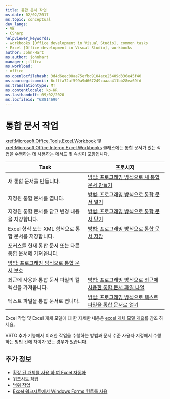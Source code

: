 ```yaml
---
title: 통합 문서 작업
ms.date: 02/02/2017
ms.topic: conceptual
dev_langs:
- VB
- CSharp
helpviewer_keywords:
- workbooks [Office development in Visual Studio], common tasks
- Excel [Office development in Visual Studio], workbooks
author: John-Hart
ms.author: johnhart
manager: jillfra
ms.workload:
- office
ms.openlocfilehash: 3d4d6eec08ae75efbd9104ace25409d336e45f40
ms.sourcegitcommit: 6cfffa72af599a9d667249caaaa411bb28ea69fd
ms.translationtype: MT
ms.contentlocale: ko-KR
ms.lasthandoff: 09/02/2020
ms.locfileid: "62814690"
---
```

# <a name="work-with-workbooks"></a>통합 문서 작업
  <xref:Microsoft.Office.Tools.Excel.Workbook> 및 <xref:Microsoft.Office.Interop.Excel.Workbooks> 클래스에는 통합 문서가 있는 작업을 수행하는 데 사용하는 메서드 및 속성이 포함됩니다.

|Task|프로시저|
|----------|---------------|
|새 통합 문서를 만듭니다.|[방법: 프로그래밍 방식으로 새 통합 문서 만들기](../vsto/how-to-programmatically-create-new-workbooks.md)|
|지정된 통합 문서를 엽니다.|[방법: 프로그래밍 방식으로 통합 문서 열기](../vsto/how-to-programmatically-open-workbooks.md)|
|지정된 통합 문서를 닫고 변경 내용을 저장합니다.|[방법: 프로그래밍 방식으로 통합 문서 닫기](../vsto/how-to-programmatically-close-workbooks.md)|
|Excel 형식 또는 XML 형식으로 통합 문서를 저장합니다.|[방법: 프로그래밍 방식으로 통합 문서 저장](../vsto/how-to-programmatically-save-workbooks.md)|
|포커스를 현재 통합 문서 또는 다른 통합 문서에 가져옵니다.|
|[방법: 프로그래밍 방식으로 통합 문서 보호](../vsto/how-to-programmatically-protect-workbooks.md)|
|최근에 사용한 통합 문서 파일의 컬렉션을 가져옵니다.|[방법: 프로그래밍 방식으로 최근에 사용한 통합 문서 파일 나열](../vsto/how-to-programmatically-list-recently-used-workbook-files.md)|
|텍스트 파일을 통합 문서로 엽니다.|[방법: 프로그래밍 방식으로 텍스트 파일을 통합 문서로 열기](../vsto/how-to-programmatically-open-text-files-as-workbooks.md)|

 Excel 작업 및 Excel 개체 모델에 대 한 자세한 내용은 [excel 개체 모델 개요](../vsto/excel-object-model-overview.md)를 참조 하세요.

 VSTO 추가 기능에서 이러한 작업을 수행하는 방법과 문서 수준 사용자 지정에서 수행하는 방법 간에 차이가 있는 경우가 있습니다.

## <a name="see-also"></a>추가 정보
- [확장 된 개체를 사용 하 여 Excel 자동화](../vsto/automating-excel-by-using-extended-objects.md)
- [워크시트 작업](../vsto/working-with-worksheets.md)
- [범위 작업](../vsto/working-with-ranges.md)
- [Excel 워크시트에서 Windows Forms 컨트롤 사용](../vsto/using-windows-forms-controls-on-excel-worksheets.md)

